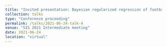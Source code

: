 ```yaml
---
title: "Invited presentation: Bayesian regularized regression of football tracking data through structured factor models"
collection: talks
type: "Conference proceeding"
permalink: /talks/2021-06-24-talk-4
venue: "SIS 2021 Intermediate meeting"
date: 2021-06-24
location: "virtual"
---
```

